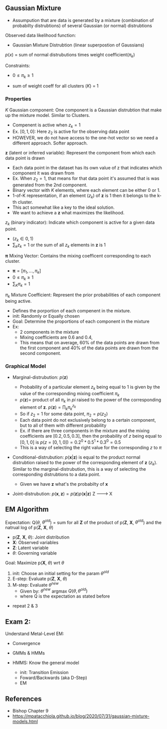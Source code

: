 ## Gaussian Mixture

- Assumpution that are data is generated by a mixture (combination of probabilty distrubtions) of several Gaussian (or normal) distrubtions

Observed data likelihood function:
- Gaussian Mixture Distrubtion (linear superpostion of Gaussians)

$p(x)$ = sum of normal distrubutions times weight coefficient($\pi_k$)

Constraints:
- $0 \leq \pi_k \geq 1$

- sum of weight coeff for all clusters ($K$) = 1


### Properties

$K$ Gaussian component: One component is a Gaussian distrubtion that make up the mixture model. Similar to Clusters.
- Compenent is active when $z_k = 1$
- Ex. $[0,1,0]$: Here $z_2$ is active for the observing data point 
- HOWEVER, we do not have access to the one-hot vector so we need a different approach. Softer approach.


$\boldsymbol{z}$ (latent or inferred variable): Represent the component from which each data point is drawn
- Each data point in the dataset has its own value of z that indicates which component it was drawn from
- Ex. When $z_2 = 1$, that means for that data point it's assumed that is was generated from the 2nd component.
- Binary vector with $K$ elements, where each element can be either 0 or 1.
- 1-of-K representation, if an element ($z_k$) of $\boldsymbol{z}$ is 1 then it belongs to the k-th cluster.
- This act somewhat like a key to the ideal solution.
- We want to achieve a $\boldsymbol{z}$ what maximizes the likelihood.

$z_k$ (binary indicator): Indicate which component is active for a given data point. 
- ($z_{k} ∈ {0,1}$)
- $\sum_k z_k = 1$ or the sum of all $z_k$ elements in $\boldsymbol{z}$ is 1


$\boldsymbol{\pi}$ Mixing Vector: Contains the mixing coefficent corresponding to each cluster.
- $\boldsymbol{\pi} = [\pi_1,... ,\pi_k]$
- $0 \leq \pi_k \geq 1$
- $\sum_K \pi_k = 1$

$\pi_k$ Mixture Coefficient: Represent the prior probabilities of each component being active.
- Defines the porportion of each compenent in the mixture.
- init: Randomly or Equally chosen
- Goal: Determine the proportions of each component in the mixture
- Ex: 
	- 2 components in the mixture 
	- Mixing coefficients are 0.6 and 0.4, 
	- This means that on average, 60% of the data points are drawn from the first component and 40% of the data points are drawn from the second component.


### Graphical Model
- Marginal-distrubution: $p(\boldsymbol{z})$
	- Probability of a particular element $z_k$ being equal to 1 is given by the value of the corresponding mixing coefficient $\pi_k$
	- $p(\boldsymbol{z}) =$ product of all $\pi_k$ in $pi$ raised to the power of the corresponding element of $\boldsymbol{z}$.
$p(\boldsymbol{z}) = \prod_k \pi_k^{z_k}$
	- So if $z_2 = 1$ for some data point, $\pi_2 = p(z_2)$
	- Each data point do not exclusively belong to a certain component, but to all of them with different probability
	- Ex. if there are three components in the mixture and the mixing coefficients are $[0.2, 0.5, 0.3]$, then the probability of $z$ being equal to $[0, 1, 0]$ is $p(z=[0,1,0]) = 0.2^0 * 0.5^1 * 0.3^0 = 0.5$
	- This is a way of selecting the right value for the corresponding $z$ to $\pi$
- Conditional-distrubution: $p(\boldsymbol{x}|\boldsymbol{z})$ is equal to the product normal distrubtion raised to the power of the corresponding element of $\boldsymbol{z}$ ($z_k$). Similar to the marginal-distrubution, this is a way of selecting the corresponding distrubtions to a data point.
	- Given we have $\boldsymbol{z}$ what's the probabilty of $\boldsymbol{x}$



- Joint-distrubution: $p(\boldsymbol{x}, \boldsymbol{z}) = p(\boldsymbol{z})p(\boldsymbol{x}|\boldsymbol{z})$ 
Z ---> X



## EM Algorithm

Expectation: Q($\theta$, $\theta^{old}$) = sum for all **Z** of the product of p(**Z**, **X**, $\theta^{old}$) and the natrual log of p(**Z**, **X**, $\theta$)

- p(**Z**, **X**, $\theta$): Joint distribution 
- **X**: Observed variables
- **Z**: Latent variable
- $\theta$: Governing variable

Goal: Maximize p(__X__, $\theta$) wrt $\theta$


1. init: Choose an initial setting for the param $\theta^{old}$
2. E-step: Evaluate p(**Z**, **X**, $\theta$)
3. M-step: Evaluate $\theta^{new}$ 
	- Given by:  $\theta^{new}$ argmax $Q(\theta,  \theta^{old})$
	- where Q is the expectation as stated before

- repeat 2 & 3



## Exam 2:

Understand Metal-Level EM:

- Convergence
- GMMs & HMMs

- HMMS: Know the general model
	- init: Transition Emission
	- Foward/Backwards (aka D-Step)
	- EM

## References

- Bishop Chapter 9
- https://mpatacchiola.github.io/blog/2020/07/31/gaussian-mixture-models.html






